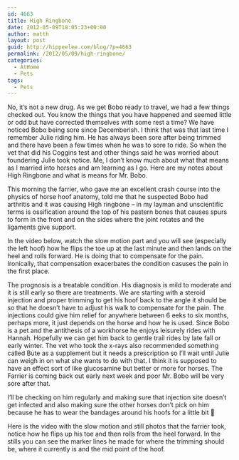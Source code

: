 ```yaml
---
id: 4663
title: High Ringbone
date: 2012-05-09T18:05:23+00:00
author: matth
layout: post
guid: http://hippeelee.com/blog/?p=4663
permalink: /2012/05/09/high-ringbone/
categories:
  - AtHome
  - Pets
tags:
  - Pets
---
```

No, it&#8217;s not a new drug. As we get Bobo ready to travel, we had a few things checked out. You know the things that you have happened and seemed little or odd but have corrected themselves with some rest a time? We have noticed Bobo being sore since Decemberish. I think that was that last time I remember Julie riding him. He has always been sore after being trimmed and there have been a few times when he was to sore to ride. So when the vet that did his Coggins test and other things said he was worried about foundering Julie took notice. Me, I don&#8217;t know much about what that means as I married into horses and am learning as I go. Here are my notes about High Ringbone and what is means for Mr. Bobo.

This morning the farrier, who gave me an excellent crash course into the physics of horse hoof anatomy, told me that he suspected Bobo had arthritis and it was causing High ringbone &#8211; in my layman and unscientific terms is ossification around the top of his pastern bones that causes spurs to form in the front and on the sides where the joint<!--more--> rotates and the ligaments give support.

In the video below, watch the slow motion part and you will see (especially the left hoof) how he flips the toe up at the last minute and then lands on the heel and rolls forward. He is doing that to compensate for the pain. Ironically, that compensation exacerbates the condition casuses the pain in the first place.

The prognosis is a treatable condition. His diagnosis is mild to moderate and it is still early so there are treatments. We are starting with a steroid injection and proper trimming to get his hoof back to the angle it should be so that he doesn&#8217;t have to adjust his walk to compensate for the pain. The injections could give him relief for anywhere between 6 eeks to six months, perhaps more, it just depends on the horse and how he is used. Since Bobo is a pet and the antithesis of a workhorse he enjoys leisurely rides with Hannah. Hopefully we can get him back to gentle trail rides by late fall or early winter. The vet who took the x-rays also recommended something called Bute as a supplement but it needs a prescription so I&#8217;ll wait until Julie can weigh in on what she wants to do with that. I think it is supposed to have an effect sort of like glucosamine but better or more for horses. The Farrier is coming back out early next week and poor Mr. Bobo will be very sore after that.

I&#8217;ll be checking on him regularly and making sure that injection site doesn&#8217;t get infected and also making sure the other horses don&#8217;t pick on him because he has to wear the bandages around his hoofs for a little bit 🙂

Here is the video with the slow motion and still photos that the farrier took, notice how he flips up his toe and then rolls from the heel forward. In the stills you can see the marker lines he made for where the trimming should be, where it currently is and the mid point of the hoof.


  
&nbsp;